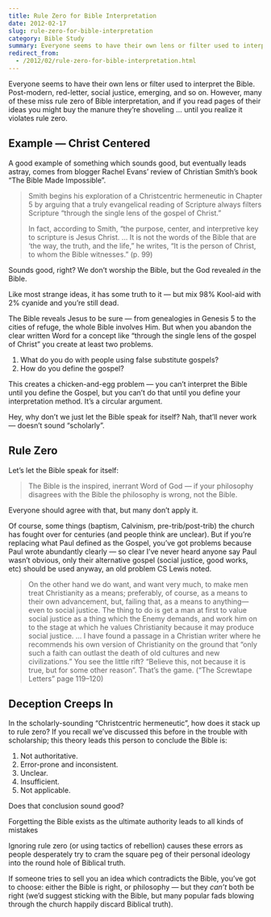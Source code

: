 ```yaml
---
title: Rule Zero for Bible Interpretation
date: 2012-02-17
slug: rule-zero-for-bible-interpretation
category: Bible Study
summary: Everyone seems to have their own lens or filter used to interpret the Bible. Post-modern, red-letter, social justice, emerging, and so on. However, many of these miss rule zero of Bible interpretation.
redirect_from:
  - /2012/02/rule-zero-for-bible-interpretation.html
---
```




Everyone seems to have their own lens or filter used to interpret the
Bible. Post-modern, red-letter, social justice, emerging, and so on.
However, many of these miss rule zero of Bible interpretation, and if
you read pages of their ideas you might buy the manure they’re shoveling
… until you realize it violates rule zero.

Example — Christ Centered
-------------------------

A good example of something which sounds good, but eventually leads
astray, comes from blogger Rachel Evans’ review of Christian Smith’s
book “The Bible Made Impossible”.

<blockquote cite="http://rachelheldevans.com/christocentric-hermeneutic-bible-impossible" title="Rachel Held Evans">
<p>Smith begins his exploration of a Christcentric hermeneutic in Chapter 5 by arguing that a truly evangelical reading of Scripture always filters Scripture “through the single lens of the gospel of Christ.”</p>
<p>In fact, according to Smith, “the purpose, center, and interpretive key to scripture is Jesus Christ. … It is not the words of the Bible that are ‘the way, the truth, and the life,” he writes, “It is the person of Christ, to whom the Bible witnesses.” (p. 99)</p>
</blockquote>

Sounds good, right? We don’t worship the Bible, but the God revealed
*in* the Bible.

Like most strange ideas, it has some truth to it — but mix 98% Kool-aid
with 2% cyanide and you’re still dead.

The Bible reveals Jesus to be sure — from genealogies in Genesis 5 to
the cities of refuge, the whole Bible involves Him. But when you abandon
the clear written Word for a concept like “through the single lens of
the gospel of Christ” you create at least two problems.

1.  What do you do with people using false substitute gospels?
2.  How do you define the gospel?

This creates a chicken-and-egg problem — you can’t interpret the Bible
until you define the Gospel, but you can’t do that until you define your
interpretation method. It’s a circular argument.

Hey, why don’t we just let the Bible speak for itself? Nah, that’ll
never work — doesn’t sound “scholarly”.

Rule Zero
---------

Let’s let the Bible speak for itself:

> The Bible is the inspired, inerrant Word of God — if your philosophy
> disagrees with the Bible the philosophy is wrong, not the Bible.

Everyone should agree with that, but many don’t apply it.

Of course, some things (baptism, Calvinism, pre-trib/post-trib) the
church has fought over for centuries (and people think are unclear). But
if you’re replacing what Paul defined as the Gospel, you’ve got problems
because Paul wrote abundantly clearly — so clear I’ve never heard anyone
say Paul wasn’t obvious, only their alternative gospel (social justice,
good works, etc) should be used anyway, an old problem CS Lewis noted.

> On the other hand we do want, and want very much, to make men treat
> Christianity as a means; preferably, of course, as a means to their
> own advancement, but, failing that, as a means to anything—even to
> social justice. The thing to do is get a man at first to value social
> justice as a thing which the Enemy demands, and work him on to the
> stage at which he values Christianity because it may produce social
> justice. … I have found a passage in a Christian writer where he
> recommends his own version of Christianity on the ground that “only
> such a faith can outlast the death of old cultures and new
> civilizations.” You see the little rift? “Believe this, not because it
> is true, but for some other reason”. That’s the game. (“The Screwtape Letters” page 119–120)

Deception Creeps In
-------------------

In the scholarly-sounding “Christcentric hermeneutic”, how does it stack
up to rule zero? If you recall we’ve discussed this before in the trouble with scholarship;
this theory leads this person to conclude the Bible is:

1.  Not authoritative.
2.  Error-prone and inconsistent.
3.  Unclear.
4.  Insufficient.
5.  Not applicable.

Does that conclusion sound good?

Forgetting the Bible exists as the ultimate authority leads to all kinds of mistakes

Ignoring rule zero (or using tactics of rebellion) causes these
errors as people desperately try to cram the square peg of their
personal ideology into the round hole of Biblical truth.

If someone tries to sell you an idea which contradicts the Bible, you’ve
got to choose: either the Bible is right, or philosophy — but they
*can’t* both be right (we’d suggest sticking with the Bible, but many
popular fads blowing through the church happily discard Biblical truth).



